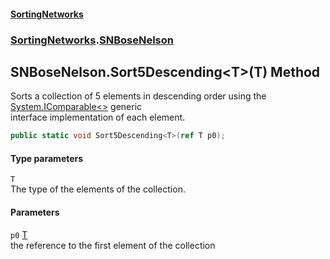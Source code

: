#### [SortingNetworks](./index.md 'index')
### [SortingNetworks](./SortingNetworks.md 'SortingNetworks').[SNBoseNelson](./SortingNetworks-SNBoseNelson.md 'SortingNetworks.SNBoseNelson')
## SNBoseNelson.Sort5Descending&lt;T&gt;(T) Method
Sorts a collection of 5 elements in descending order using the [System.IComparable&lt;&gt;](https://docs.microsoft.com/en-us/dotnet/api/System.IComparable-1 'System.IComparable`1') generic  
interface implementation of each element.  
```csharp
public static void Sort5Descending<T>(ref T p0);
```
#### Type parameters
<a name='SortingNetworks-SNBoseNelson-Sort5Descending-T-(T)-T'></a>
`T`  
The type of the elements of the collection.  
  
#### Parameters
<a name='SortingNetworks-SNBoseNelson-Sort5Descending-T-(T)-p0'></a>
`p0` [T](#SortingNetworks-SNBoseNelson-Sort5Descending-T-(T)-T 'SortingNetworks.SNBoseNelson.Sort5Descending&lt;T&gt;(T).T')  
the reference to the first element of the collection  
  

